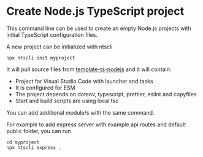 # Create Node.js TypeScript project

This command line can be used to create an empty Node.js projects with initial TypeScript configuration files.

A new project can be initialized with ntscli
```
npx ntscli init myproject
```

It will pull source files from [template-ts-nodejs](https://github.com/aljosavister/template-ts-nodejs.git) and it will contain:
- Project for Visual Studio Code with launcher and tasks
- It is configured for ESM
- The project depends on dotenv, typescript, prettier, eslint and copyfiles
- Start and build scripts are using local tsc

You can add additional module/s with the same command.

For example to add express server with example api routes and default public folder, you can run
```
cd myproject
npx ntscli express .
```
